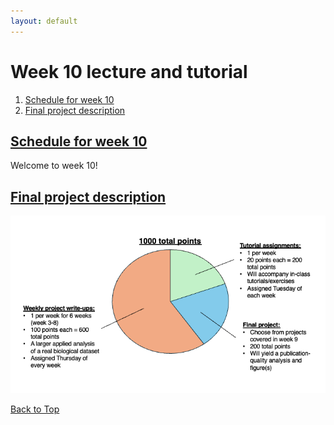 ```yaml
---
layout: default
---
```


<a name="top"></a>

# Week 10 lecture and tutorial
1. [Schedule for week 10](#sched)
2. [Final project description](#final)


## <ins>**Schedule for week 10**</ins> <a name="sched"></a>
Welcome to week 10!

## <ins>**Final project description**</ins> <a name="final"></a>




![Points structure of BB 485](/Images/Week01/points_piechart.png)




[Back to Top](#top)
